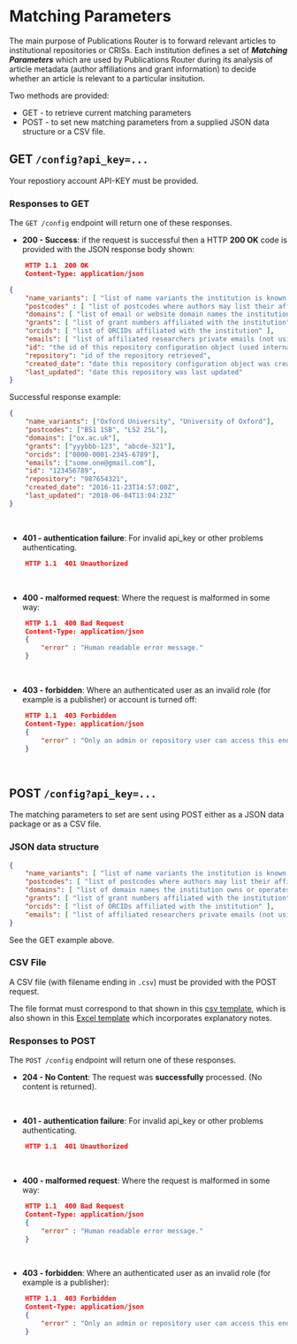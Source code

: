 # Matching Parameters
The main purpose of Publications Router is to forward relevant articles to institutional repositories or CRISs. Each institution defines a set of ***Matching Parameters*** which are used by Publications Router during its analysis of article metadata (author affiliations and grant information) to decide whether an article is relevant to a particular insitution.  

Two methods are provided:
* GET - to retrieve current matching parameters
* POST - to set new matching parameters from a supplied JSON data structure or a CSV file.

## GET `/config?api_key=...`

Your repostiory account API-KEY must be provided. 

### Responses to GET

The `GET /config` endpoint will return one of these responses.

* **200 - Success**: if the request is successful then a HTTP **200 OK** code is provided with the JSON response body shown:

```JSON
	HTTP 1.1  200 OK
	Content-Type: application/json

{
	"name_variants": [ "list of name variants the institution is known by" ],
	"postcodes" : [ "list of postcodes where authors may list their affiliation address" ],
	"domains": [ "list of email or website domain names the institution owns or operates under" ],
	"grants": [ "list of grant numbers affiliated with the institution" ],
	"orcids": [ "list of ORCIDs affiliated with the institution" ],
	"emails": [ "list of affiliated researchers private emails (not using institution domain)"],
	"id": "the id of this repository configuration object (used internally, not of use externally)",
	"repository": "id of the repository retrieved",
	"created_date": "date this repository configuration object was created",
	"last_updated": "date this repository was last updated"
}
```

Successful response example: 
```JSON
{
	"name_variants": ["Oxford University", "University of Oxford"],
	"postcodes": ["BS1 1SB", "LS2 2SL"],
	"domains": ["ox.ac.uk"],
	"grants": ["yyybbb-123", "abcde-321"],
	"orcids": ["0000-0001-2345-6789"],
	"emails": ["some.one@gmail.com"],
	"id": "123456789",
	"repository": "987654321",
	"created_date": "2016-11-23T14:57:00Z",
	"last_updated": "2018-06-04T13:04:23Z"
}
```
&nbsp;
* **401 - authentication failure**: For invalid api_key or other problems authenticating.

```JSON
	HTTP 1.1  401 Unauthorized
```
&nbsp;
* **400 - malformed request**: Where the request is malformed in some way:

```JSON
	HTTP 1.1  400 Bad Request
	Content-Type: application/json
	{
		"error" : "Human readable error message."
	}
```
&nbsp;
* **403 - forbidden**: Where an authenticated user as an invalid role (for example is a publisher) or account is turned off:

```JSON
	HTTP 1.1  403 Forbidden
	Content-Type: application/json
	{
		"error" : "Only an admin or repository user can access this endpoint."
	}
```
&nbsp;
&nbsp;
## POST `/config?api_key=...`

The matching parameters to set are sent using POST either as a JSON data package or as a CSV file.

### JSON data structure

```JSON
{
	"name_variants": [ "list of name variants the institution is known by" ],
	"postcodes": [ "list of postcodes where authors may list their affiliation address" ],
	"domains": [ "list of domain names the institution owns or operates under" ],
	"grants": [ "list of grant numbers affiliated with the institution"] ,
	"orcids": [ "list of ORCIDs affiliated with the institution" ],
	"emails": [ "list of affiliated researchers private emails (not using institution domain)"],
}
```  
See the GET example above. 

### CSV File
A CSV file (with filename ending in `.csv`) must be provided with the POST request.

The file format must correspond to that shown in this [csv template](http://pubrouter.jisc.ac.uk/static/csvtemplate.csv), which is also shown in this [Excel template](https://pubrouter.jisc.ac.uk/static/csvtemplate_router_matching_params_XLS_FORMAT.xlsx) which incorporates explanatory notes.

### Responses to POST

The `POST /config` endpoint will return one of these responses.

* **204 - No Content**: The request was **successfully** processed.  (No content is returned).

&nbsp;
* **401 - authentication failure**: For invalid api_key or other problems authenticating.

```JSON
	HTTP 1.1  401 Unauthorized
```
&nbsp;
* **400 - malformed request**: Where the request is malformed in some way:

```JSON
	HTTP 1.1  400 Bad Request
	Content-Type: application/json
	{
		"error" : "Human readable error message."
	}
```
&nbsp;
* **403 - forbidden**: Where an authenticated user as an invalid role (for example is a publisher):

```JSON
	HTTP 1.1  403 Forbidden
	Content-Type: application/json
	{
		"error" : "Only an admin or repository user can access this endpoint."
	}
```


